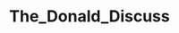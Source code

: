 ---
title: The_Donald_Discuss
crosslinks:
- The_Donald
- autotldr
- livven
- REEEEEEEEEE
- worldnews
- AMAAggregator
- AnythingGoesNews
- conspiracy
- ExporosII
- MarchAgainstTrump
- Cuckold
- AsABlackMan
- news
- me_irl
- outoftheloop
- SandersForPresident
- islam
---